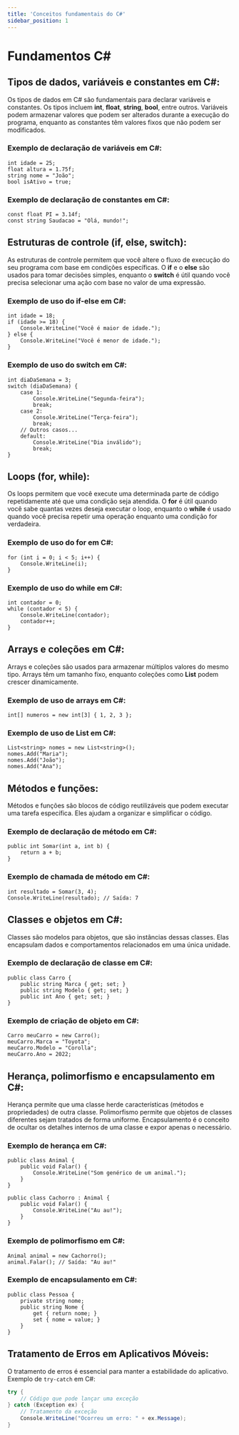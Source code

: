 ```yaml
---
title: 'Conceitos fundamentais do C#'
sidebar_position: 1
---
```


# Fundamentos C#


## Tipos de dados, variáveis e constantes em C#:

Os tipos de dados em C# são fundamentais para declarar variáveis e constantes. Os tipos incluem **int**, **float**, **string**, **bool**, entre outros. Variáveis podem armazenar valores que podem ser alterados durante a execução do programa, enquanto as constantes têm valores fixos que não podem ser modificados.

### Exemplo de declaração de variáveis em C#:

```
int idade = 25;
float altura = 1.75f;
string nome = "João";
bool isAtivo = true;
```

### Exemplo de declaração de constantes em C#:

```
const float PI = 3.14f;
const string Saudacao = "Olá, mundo!";
```

## Estruturas de controle (if, else, switch):

As estruturas de controle permitem que você altere o fluxo de execução do seu programa com base em condições específicas. O **if** e o **else** são usados para tomar decisões simples, enquanto o **switch** é útil quando você precisa selecionar uma ação com base no valor de uma expressão.

### Exemplo de uso do if-else em C#:

```
int idade = 18;
if (idade >= 18) {
    Console.WriteLine("Você é maior de idade.");
} else {
    Console.WriteLine("Você é menor de idade.");
}
```

### Exemplo de uso do switch em C#:

```
int diaDaSemana = 3;
switch (diaDaSemana) {
    case 1:
        Console.WriteLine("Segunda-feira");
        break;
    case 2:
        Console.WriteLine("Terça-feira");
        break;
    // Outros casos...
    default:
        Console.WriteLine("Dia inválido");
        break;
}
```

## Loops (for, while):

Os loops permitem que você execute uma determinada parte de código repetidamente até que uma condição seja atendida. O **for** é útil quando você sabe quantas vezes deseja executar o loop, enquanto o **while** é usado quando você precisa repetir uma operação enquanto uma condição for verdadeira.

### Exemplo de uso do for em C#:

```
for (int i = 0; i < 5; i++) {
    Console.WriteLine(i);
}
```

### Exemplo de uso do while em C#:

```
int contador = 0;
while (contador < 5) {
    Console.WriteLine(contador);
    contador++;
}
```

## Arrays e coleções em C#:

Arrays e coleções são usados para armazenar múltiplos valores do mesmo tipo. Arrays têm um tamanho fixo, enquanto coleções como **List** podem crescer dinamicamente.

### Exemplo de uso de arrays em C#:

```
int[] numeros = new int[3] { 1, 2, 3 };
```

### Exemplo de uso de List em C#:

```
List<string> nomes = new List<string>();
nomes.Add("Maria");
nomes.Add("João");
nomes.Add("Ana");
```

## Métodos e funções:

Métodos e funções são blocos de código reutilizáveis que podem executar uma tarefa específica. Eles ajudam a organizar e simplificar o código.

### Exemplo de declaração de método em C#:

```
public int Somar(int a, int b) {
    return a + b;
}
```

### Exemplo de chamada de método em C#:

```
int resultado = Somar(3, 4);
Console.WriteLine(resultado); // Saída: 7
```

## Classes e objetos em C#:

Classes são modelos para objetos, que são instâncias dessas classes. Elas encapsulam dados e comportamentos relacionados em uma única unidade.

### Exemplo de declaração de classe em C#:

```
public class Carro {
    public string Marca { get; set; }
    public string Modelo { get; set; }
    public int Ano { get; set; }
}
```

### Exemplo de criação de objeto em C#:

```
Carro meuCarro = new Carro();
meuCarro.Marca = "Toyota";
meuCarro.Modelo = "Corolla";
meuCarro.Ano = 2022;
```

## Herança, polimorfismo e encapsulamento em C#:

Herança permite que uma classe herde características (métodos e propriedades) de outra classe. Polimorfismo permite que objetos de classes diferentes sejam tratados de forma uniforme. Encapsulamento é o conceito de ocultar os detalhes internos de uma classe e expor apenas o necessário.

### Exemplo de herança em C#:

```
public class Animal {
    public void Falar() {
        Console.WriteLine("Som genérico de um animal.");
    }
}

public class Cachorro : Animal {
    public void Falar() {
        Console.WriteLine("Au au!");
    }
}
```

### Exemplo de polimorfismo em C#:

```
Animal animal = new Cachorro();
animal.Falar(); // Saída: "Au au!"
```

### Exemplo de encapsulamento em C#:

```
public class Pessoa {
    private string nome;
    public string Nome {
        get { return nome; }
        set { nome = value; }
    }
}
```

## **Tratamento de Erros em Aplicativos Móveis:**
O tratamento de erros é essencial para manter a estabilidade do aplicativo. Exemplo de `try-catch` em C#:

```csharp
try {
    // Código que pode lançar uma exceção
} catch (Exception ex) {
    // Tratamento da exceção
    Console.WriteLine("Ocorreu um erro: " + ex.Message);
}
```
